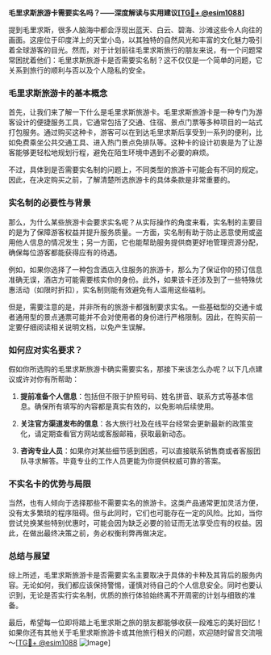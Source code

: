 **毛里求斯旅游卡需要实名吗？——深度解读与实用建议[[TG💪+ @esim1088](https://t.me/s/esim1088)]**

提到毛里求斯，很多人脑海中都会浮现出蓝天、白云、碧海、沙滩这些令人向往的画面。这座位于印度洋上的天堂小岛，以其独特的自然风光和丰富的文化魅力吸引着全球游客的目光。然而，对于计划前往毛里求斯旅行的朋友来说，有一个问题常常困扰着他们：毛里求斯旅游卡是否需要实名制？这不仅仅是一个简单的问题，它关系到旅行的顺利与否以及个人隐私的安全。

### **毛里求斯旅游卡的基本概念**

首先，让我们来了解一下什么是毛里求斯旅游卡。毛里求斯旅游卡是一种专门为游客设计的便捷服务工具，它通常包括了交通、住宿、景点门票等多种项目的一站式打包服务。通过购买这种卡，游客可以在到达毛里求斯后享受到一系列的便利，比如免费乘坐公共交通工具、进入热门景点免排队等。这种卡的设计初衷是为了让游客能够更轻松地规划行程，避免在陌生环境中遇到不必要的麻烦。

不过，具体到是否需要实名制的问题上，不同类型的旅游卡可能会有不同的规定。因此，在决定购买之前，了解清楚所选旅游卡的具体条款是非常重要的。

### **实名制的必要性与背景**

那么，为什么某些旅游卡会要求实名呢？从实际操作的角度来看，实名制的主要目的是为了保障游客权益并提升服务质量。一方面，实名制有助于防止恶意使用或盗用他人信息的情况发生；另一方面，它也能帮助服务提供商更好地管理资源分配，确保每位游客都能获得应有的待遇。

例如，如果你选择了一种包含酒店入住服务的旅游卡，那么为了保证你的预订信息准确无误，酒店方可能需要核实你的身份。此外，如果该卡还涉及到了一些特殊优惠活动（如限时折扣），实名制则能有效避免有人滥用这些福利。

但是，需要注意的是，并非所有的旅游卡都强制要求实名。一些基础型的交通卡或者通用型的景点通票可能并不会对使用者的身份进行严格限制。因此，在购买前一定要仔细阅读相关说明文档，以免产生误解。

### **如何应对实名要求？**

假如你所选购的毛里求斯旅游卡确实需要实名，那接下来该怎么办呢？以下几点建议或许对你有所帮助：

1. **提前准备个人信息**：包括但不限于护照号码、姓名拼音、联系方式等基本信息。确保所有填写的内容都是真实有效的，以免影响后续使用。
   
2. **关注官方渠道发布的信息**：各大旅行社及在线平台经常会更新最新的政策变化，请定期查看官方网站或客服邮箱，获取最新动态。
   
3. **咨询专业人员**：如果你对某些细节感到困惑，可以直接联系销售商或者客服团队寻求解答。毕竟专业的工作人员更能为你提供权威可靠的答案。

### **不实名卡的优势与局限**

当然，也有人倾向于选择那些不需要实名的旅游卡。这类产品通常更加灵活方便，没有太多繁琐的程序阻碍。但与此同时，它们也可能存在一定的风险。比如，当你尝试兑换某些特别优惠时，可能会因为缺乏必要的验证而无法享受应有的权益。因此，在做出最终决策之前，务必权衡利弊再做决定。

### **总结与展望**

综上所述，毛里求斯旅游卡是否需要实名主要取决于具体的卡种及其背后的服务内容。无论如何，我们都应该保持警惕，谨慎对待自己的个人信息安全。同时也要认识到，无论是否实行实名制，优质的旅行体验始终离不开周密的计划与细致的准备。

最后，希望每一位即将踏上毛里求斯之旅的朋友都能够收获一段难忘的美好回忆！如果你还有其他关于毛里求斯旅游卡或其他旅行相关的问题，欢迎随时留言交流哦～[[TG💪+ @esim1088](https://t.me/s/esim1088) ![Image](https://i.postimg.cc/4NQfJmqS/Snipaste-2025-05-13-00-14-12.png)]